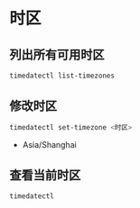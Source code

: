 # 时区

## 列出所有可用时区

```bash
timedatectl list-timezones 
```

## 修改时区

```bash
timedatectl set-timezone <时区>
```

- Asia/Shanghai

## 查看当前时区

```
timedatectl
```
